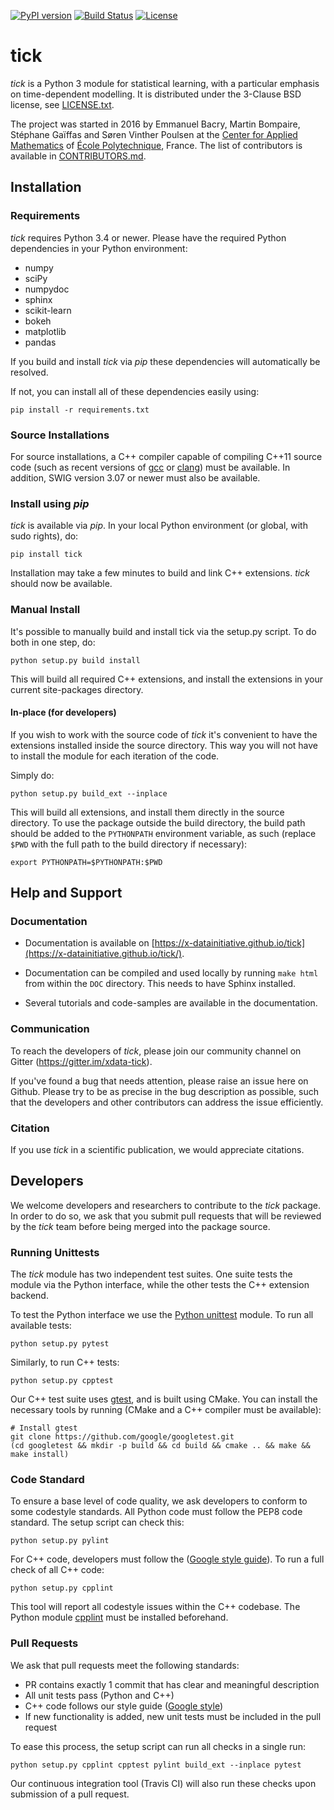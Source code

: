 
[![PyPI version](https://badge.fury.io/py/tick.svg)](https://badge.fury.io/py/tick)
[![Build Status](https://travis-ci.org/X-DataInitiative/tick.svg?branch=master)](https://travis-ci.org/X-DataInitiative/tick)
[![License](https://img.shields.io/badge/License-BSD%203--Clause-blue.svg)](https://opensource.org/licenses/BSD-3-Clause)

# tick

_tick_ is a Python 3 module for statistical learning, with a particular emphasis on time-dependent modelling. It is distributed under the 3-Clause BSD license, see [LICENSE.txt](LICENSE.txt).

The project was started in 2016 by Emmanuel Bacry, Martin Bompaire, Stéphane Gaïffas and Søren Vinther Poulsen at the [Center for Applied Mathematics](http://www.cmap.polytechnique.fr/) of [École Polytechnique](https://www.polytechnique.edu), France.
The list of contributors is available in [CONTRIBUTORS.md](CONTRIBUTORS.md).

## Installation

### Requirements

_tick_ requires Python 3.4 or newer. Please have the required Python dependencies in your Python environment:

- numpy
- sciPy
- numpydoc
- sphinx
- scikit-learn
- bokeh
- matplotlib
- pandas

If you build and install _tick_ via _pip_ these dependencies will automatically be resolved.

If not, you can install all of these dependencies easily using:

    pip install -r requirements.txt

### Source Installations

For source installations, a C++ compiler capable of compiling C++11 source code (such as recent versions of [gcc](https://gcc.gnu.org/) or [clang](https://clang.llvm.org/)) must be available.
In addition, SWIG version 3.07 or newer must also be available.

### Install using _pip_

_tick_ is available via _pip_. In your local Python environment (or global, with sudo rights), do:

    pip install tick

Installation may take a few minutes to build and link C++ extensions. _tick_ should now be available.

### Manual Install

It's possible to manually build and install tick via the setup.py script. To do both in one step, do:

    python setup.py build install

This will build all required C++ extensions, and install the extensions in your current site-packages directory.

#### In-place (for developers)

If you wish to work with the source code of _tick_ it's convenient to have the extensions installed inside the source directory.
This way you will not have to install the module for each iteration of the code.

Simply do:

    python setup.py build_ext --inplace

This will build all extensions, and install them directly in the source directory. To use the package outside the build directory, the build path should be added to the `PYTHONPATH` environment variable, as such (replace `$PWD` with the full path to the build directory if necessary):

    export PYTHONPATH=$PYTHONPATH:$PWD

## Help and Support

### Documentation

- Documentation is available on [https://x-datainitiative.github.io/tick](https://x-datainitiative.github.io/tick/).

- Documentation can be compiled and used locally by running `make html` from within the `DOC` directory. This needs to have Sphinx installed.

- Several tutorials and code-samples are available in the documentation.
 
### Communication

To reach the developers of _tick_, please join our community channel on Gitter (https://gitter.im/xdata-tick).

If you've found a bug that needs attention, please raise an issue here on Github.
Please try to be as precise in the bug description as possible, such that the developers and other contributors can address the issue efficiently.

### Citation

If you use _tick_ in a scientific publication, we would appreciate citations.

## Developers

We welcome developers and researchers to contribute to the _tick_ package. In order to do so, we ask that you submit pull requests that will be reviewed by the _tick_ team before being merged into the package source.

### Running Unittests

The _tick_ module has two independent test suites. One suite tests the module via the Python interface, while the other tests the C++ extension backend.

To test the Python interface we use the [Python unittest](https://docs.python.org/3/library/unittest.html) module. To run all available tests:

    python setup.py pytest

Similarly, to run C++ tests:

    python setup.py cpptest

Our C++ test suite uses [gtest](https://github.com/google/googletest), and is built using CMake. You can install the necessary tools by running (CMake and a C++ compiler must be available):

    # Install gtest
    git clone https://github.com/google/googletest.git
    (cd googletest && mkdir -p build && cd build && cmake .. && make && make install)

### Code Standard

To ensure a base level of code quality, we ask developers to conform to some codestyle standards.
All Python code must follow the PEP8 code standard. The setup script can check this:

    python setup.py pylint

For C++ code, developers must follow the ([Google style guide](https://google.github.io/styleguide/cppguide.html)). To run a full check of all C++ code:

    python setup.py cpplint

This tool will report all codestyle issues within the C++ codebase. The Python module [cpplint](https://pypi.python.org/pypi/cpplint) must be installed beforehand.

### Pull Requests

We ask that pull requests meet the following standards:

- PR contains exactly 1 commit that has clear and meaningful description
- All unit tests pass (Python and C++)
- C++ code follows our style guide ([Google style](https://google.github.io/styleguide/cppguide.html))
- If new functionality is added, new unit tests must be included in the pull request

To ease this process, the setup script can run all checks in a single run:

    python setup.py cpplint cpptest pylint build_ext --inplace pytest

Our continuous integration tool (Travis CI) will also run these checks upon submission of a pull request.
